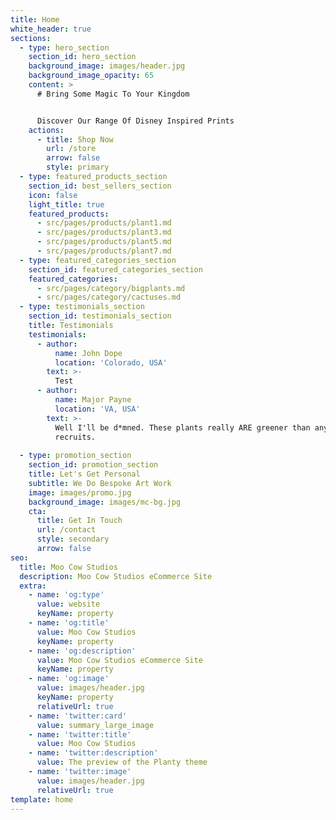 ```yaml
---
title: Home
white_header: true
sections:
  - type: hero_section
    section_id: hero_section
    background_image: images/header.jpg
    background_image_opacity: 65
    content: >
      # Bring Some Magic To Your Kingdom


      Discover Our Range Of Disney Inspired Prints
    actions:
      - title: Shop Now
        url: /store
        arrow: false
        style: primary
  - type: featured_products_section
    section_id: best_sellers_section
    icon: false
    light_title: true
    featured_products:
      - src/pages/products/plant1.md
      - src/pages/products/plant3.md
      - src/pages/products/plant5.md
      - src/pages/products/plant7.md
  - type: featured_categories_section
    section_id: featured_categories_section
    featured_categories:
      - src/pages/category/bigplants.md
      - src/pages/category/cactuses.md
  - type: testimonials_section
    section_id: testimonials_section
    title: Testimonials
    testimonials:
      - author:
          name: John Dope
          location: 'Colorado, USA'
        text: >-
          Test
      - author:
          name: Major Payne
          location: 'VA, USA'
        text: >-
          Well I'll be d*mned. These plants really ARE greener than any of my
          recruits.
          
  - type: promotion_section
    section_id: promotion_section
    title: Let's Get Personal
    subtitle: We Do Bespoke Art Work
    image: images/promo.jpg
    background_image: images/mc-bg.jpg
    cta:
      title: Get In Touch
      url: /contact
      style: secondary
      arrow: false
seo:
  title: Moo Cow Studios
  description: Moo Cow Studios eCommerce Site
  extra:
    - name: 'og:type'
      value: website
      keyName: property
    - name: 'og:title'
      value: Moo Cow Studios
      keyName: property
    - name: 'og:description'
      value: Moo Cow Studios eCommerce Site
      keyName: property
    - name: 'og:image'
      value: images/header.jpg
      keyName: property
      relativeUrl: true
    - name: 'twitter:card'
      value: summary_large_image
    - name: 'twitter:title'
      value: Moo Cow Studios
    - name: 'twitter:description'
      value: The preview of the Planty theme
    - name: 'twitter:image'
      value: images/header.jpg
      relativeUrl: true
template: home
---
```

